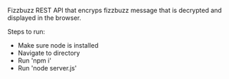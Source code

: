 Fizzbuzz REST API that encryps fizzbuzz message that is decrypted and displayed in the browser.

Steps to run: 
- Make sure node is installed
- Navigate to directory
- Run 'npm i'
- Run 'node server.js' 
